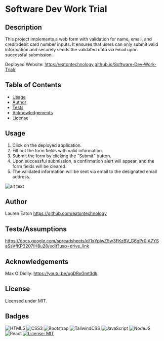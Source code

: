 # Software Dev Work Trial

## Description 

This project implements a web form with validation for name, email, and credit/debit card number inputs. It ensures that users can only submit valid information and securely sends the validated data via email upon successful submission.

Deployed Website: https://eatontechnology.github.io/Software-Dev-Work-Trial/


## Table of Contents 

* [Usage](#usage)
* [Author](#author)
* [Tests](#tests)
* [Acknowledgements](#acknowledgements)
* [License](#license)

## Usage 

1. Click on the deployed application.
2. Fill out the form fields with valid information.
3. Submit the form by clicking the "Submit" button.
4. Upon successful submission, a confirmation alert will appear, and the form fields will be cleared.
5. The validated information will be sent via email to the designated email address.

![alt text](https://github.com/eatontechnology/Software-Dev-Work-Trial/blob/main/assets/images/Screenshot%202024-02-19%20at%2016.21.15.png)

## Author

Lauren Eaton
https://github.com/eatontechnology

## Tests/Assumptions

https://docs.google.com/spreadsheets/d/1xYplwZ5w3FKzBV_G6gPr0IA7YSaSsVfKP3207IH8u28/edit?usp=drive_link

## Acknowledgements

Max O'Didily: https://youtu.be/ugDRoGmt3dk<br>

## License

Licensed under MIT.

## Badges

![HTML5](https://img.shields.io/badge/html5-%23E34F26.svg?style=for-the-badge&logo=html5&logoColor=white)
![CSS3](https://img.shields.io/badge/css3-%231572B6.svg?style=for-the-badge&logo=css3&logoColor=white)
![Bootstrap](https://img.shields.io/badge/bootstrap-%238511FA.svg?style=for-the-badge&logo=bootstrap&logoColor=white)
![TailwindCSS](https://img.shields.io/badge/tailwindcss-%2338B2AC.svg?style=for-the-badge&logo=tailwind-css&logoColor=white)
![JavaScript](https://img.shields.io/badge/javascript-%23323330.svg?style=for-the-badge&logo=javascript&logoColor=%23F7DF1E)
![NodeJS](https://img.shields.io/badge/node.js-6DA55F?style=for-the-badge&logo=node.js&logoColor=white)
![React](https://img.shields.io/badge/react-%2320232a.svg?style=for-the-badge&logo=react&logoColor=%2361DAFB)
[![License: MIT](https://img.shields.io/badge/License-MIT-yellow.svg)](https://opensource.org/licenses/MIT)

